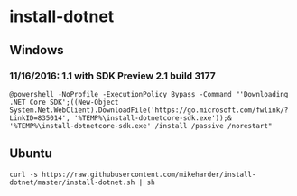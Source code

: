 # install-dotnet

## Windows
### 11/16/2016: 1.1 with SDK Preview 2.1 build 3177
```
@powershell -NoProfile -ExecutionPolicy Bypass -Command "'Downloading .NET Core SDK';((New-Object System.Net.WebClient).DownloadFile('https://go.microsoft.com/fwlink/?LinkID=835014', '%TEMP%\install-dotnetcore-sdk.exe'));& '%TEMP%\install-dotnetcore-sdk.exe' /install /passive /norestart"
```

## Ubuntu
```
curl -s https://raw.githubusercontent.com/mikeharder/install-dotnet/master/install-dotnet.sh | sh
```
